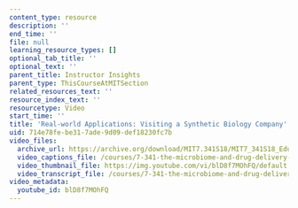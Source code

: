 ```yaml
---
content_type: resource
description: ''
end_time: ''
file: null
learning_resource_types: []
optional_tab_title: ''
optional_text: ''
parent_title: Instructor Insights
parent_type: ThisCourseAtMITSection
related_resources_text: ''
resource_index_text: ''
resourcetype: Video
start_time: ''
title: 'Real-world Applications: Visiting a Synthetic Biology Company'
uid: 714e78fe-be31-7ade-9d09-def18230fc7b
video_files:
  archive_url: https://archive.org/download/MIT7.341S18/MIT7_341S18_Educator_300k.mp4
  video_captions_file: /courses/7-341-the-microbiome-and-drug-delivery-cross-species-communication-in-health-and-disease-spring-2018/44b83b70bd09511ea02ea0849d220f62_blD8f7MOhFQ.vtt
  video_thumbnail_file: https://img.youtube.com/vi/blD8f7MOhFQ/default.jpg
  video_transcript_file: /courses/7-341-the-microbiome-and-drug-delivery-cross-species-communication-in-health-and-disease-spring-2018/338826c2eda91a679c6b06eb94d1be3e_blD8f7MOhFQ.pdf
video_metadata:
  youtube_id: blD8f7MOhFQ
---
```

